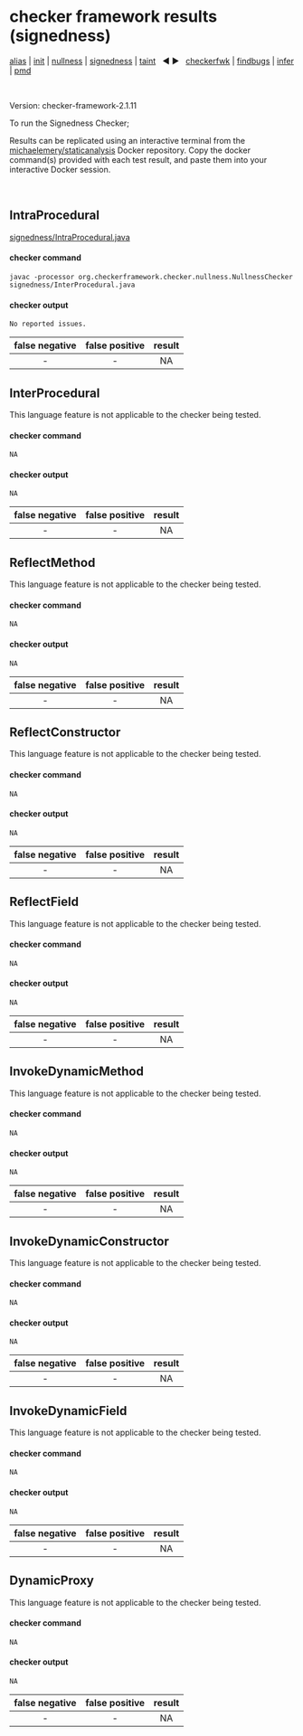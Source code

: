 # checker framework results (signedness)

[alias](https://github.com/michaelemery/staticanalysis/blob/master/results/alias/README.md) | [init](https://github.com/michaelemery/staticanalysis/blob/master/results/init/README.md) | [nullness](https://github.com/michaelemery/staticanalysis/blob/master/results/nullness/README.md) | [signedness](https://github.com/michaelemery/staticanalysis/blob/master/results/signedness/README.md) | [taint](https://github.com/michaelemery/staticanalysis/blob/master/results/taint/README.md) &nbsp; &#x25c0; &#x25b6; &nbsp; [checkerfwk](https://github.com/michaelemery/staticanalysis/blob/master/results/tool/checkerframework.md) | [findbugs](https://github.com/michaelemery/staticanalysis/blob/master/results/tool/findbugs.md) | [infer](https://github.com/michaelemery/staticanalysis/blob/master/results/tool/infer.md) | [pmd](https://github.com/michaelemery/staticanalysis/blob/master/results/tool/pmd.md)

<br>

Version: checker-framework-2.1.11

To run the Signedness Checker; 

Results can be replicated using an interactive terminal from the [michaelemery/staticanalysis](https://cloud.docker.com/u/michaelemery/repository/docker/michaelemery/staticanalysis) Docker repository. Copy the docker command(s) provided with each test result, and paste them into your interactive Docker session. 

<br>

## IntraProcedural

[signedness/IntraProcedural.java](https://github.com/michaelemery/staticanalysis/blob/master/src/signedness/IntraProcedural.java)

#### checker command

```
javac -processor org.checkerframework.checker.nullness.NullnessChecker signedness/InterProcedural.java
```

#### checker output

```
No reported issues.
```

| false negative | false positive | result |
| :---: | :---: | :---: |
| - | - | NA |

## InterProcedural

[//]: [signedness/Interprocedural.java](https://github.com/michaelemery/staticanalysis/blob/master/src/signedness/InterProcedural.java)

This language feature is not applicable to the checker being tested. 

#### checker command

```
NA
```

#### checker output

```
NA
```

| false negative | false positive | result |
| :---: | :---: | :---: |
| - | - | NA |

## ReflectMethod

[//]: [signedness/ReflectMethod.java](https://github.com/michaelemery/staticanalysis/blob/master/src/signedness/ReflectMethod.java)

This language feature is not applicable to the checker being tested. 

#### checker command

```
NA
```

#### checker output

```
NA
```

| false negative | false positive | result |
| :---: | :---: | :---: |
| - | - | NA |

## ReflectConstructor

[//]: [signedness/ReflectConstructor.java](https://github.com/michaelemery/staticanalysis/blob/master/src/signedness/ReflectConstructor.java)

This language feature is not applicable to the checker being tested. 

#### checker command

```
NA
```

#### checker output

```
NA
```

| false negative | false positive | result |
| :---: | :---: | :---: |
| - | - | NA |

## ReflectField

[//]: [signedness/ReflectField.java](https://github.com/michaelemery/staticanalysis/blob/master/src/signedness/ReflectField.java)

This language feature is not applicable to the checker being tested. 

#### checker command

```
NA
```

#### checker output

```
NA
```

| false negative | false positive | result |
| :---: | :---: | :---: |
| - | - | NA |


## InvokeDynamicMethod

[//]: [signedness/InvokeDynamicMethod.java](https://github.com/michaelemery/staticanalysis/blob/master/src/signedness/InvokeDynamicMethod.java)

This language feature is not applicable to the checker being tested. 

#### checker command

```
NA
```

#### checker output

```
NA
```

| false negative | false positive | result |
| :---: | :---: | :---: |
| - | - | NA |

## InvokeDynamicConstructor

[//]: [signedness/InvokeDynamicConstructor.java](https://github.com/michaelemery/staticanalysis/blob/master/src/signedness/InvokeDynamicConstructor.java)

This language feature is not applicable to the checker being tested. 

#### checker command

```
NA
```

#### checker output

```
NA
```

| false negative | false positive | result |
| :---: | :---: | :---: |
| - | - | NA |

## InvokeDynamicField

[//]: [signedness/InvokeDynamicField.java](https://github.com/michaelemery/staticanalysis/blob/master/src/signedness/InvokeDynamicField.java)

This language feature is not applicable to the checker being tested. 

#### checker command

```
NA
```

#### checker output

```
NA
```

| false negative | false positive | result |
| :---: | :---: | :---: |
| - | - | NA |

## DynamicProxy

[//]: [signedness/DynamicProxy.java](https://github.com/michaelemery/staticanalysis/blob/master/src/signedness/DynamicProxy.java)

This language feature is not applicable to the checker being tested. 

#### checker command

```
NA
```

#### checker output

```
NA
```

| false negative | false positive | result |
| :---: | :---: | :---: |
| - | - | NA |
